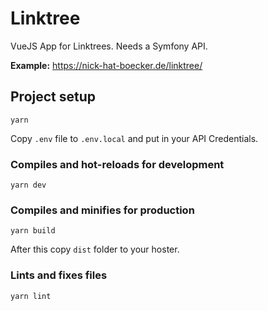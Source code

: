 # Linktree

VueJS App for Linktrees. Needs a Symfony API.

**Example:** https://nick-hat-boecker.de/linktree/

## Project setup
```
yarn
```

Copy `.env` file to `.env.local` and put in your API Credentials.

### Compiles and hot-reloads for development
```
yarn dev
```

### Compiles and minifies for production
```
yarn build
```

After this copy `dist` folder to your hoster.

### Lints and fixes files
```
yarn lint
```

